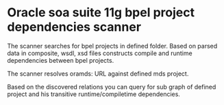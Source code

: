 # Oracle soa suite 11g bpel project dependencies scanner #

The scanner searches for bpel projects in defined folder. Based on parsed data in composite, wsdl, xsd files  constructs compile and runtime dependencies between bpel projects.

The scanner resolves oramds: URL against defined mds project.

Based on the discovered relations you can query for sub graph of defined project and his transitive runtime/compiletime dependencies.   